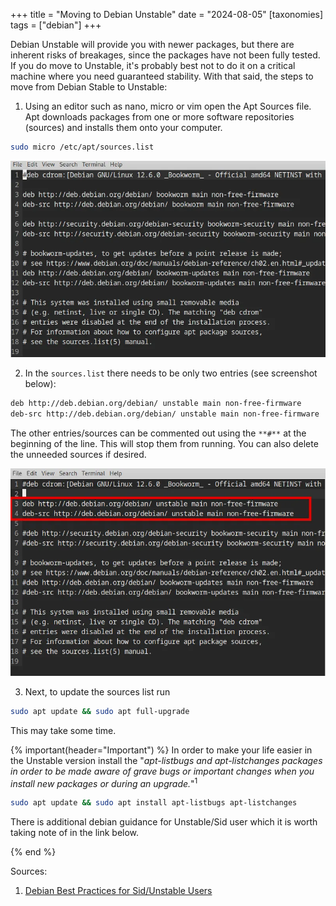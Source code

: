 +++
title =  "Moving to Debian Unstable"
date =   "2024-08-05"
[taxonomies]
tags = ["debian"]
+++

Debian Unstable will provide you with newer packages, but there are inherent risks of breakages, since the packages have not been fully tested. If you do move to Unstable, it's probably best not to do it on a critical machine where you need guaranteed stability. With that said, the steps to move from Debian Stable to Unstable:

1. Using an editor such as nano, micro or vim open the Apt Sources file.  Apt downloads packages from one or more software repositories (sources) and installs them onto your computer.

```bash
sudo micro /etc/apt/sources.list
```
![sources.list original](sources-orig.webp)

2. In the `sources.list` there needs to be only two entries (see screenshot below):

```bash
deb http://deb.debian.org/debian/ unstable main non-free-firmware
deb-src http://deb.debian.org/debian/ unstable main non-free-firmware
```

The other entries/sources can be commented out using the `**#**` at the beginning of the line.  This will stop them from running.  You can also delete the unneeded sources if desired.

![sources.list unstable](sources-unstable.webp)

3. Next, to update the sources list run

```bash
sudo apt update && sudo apt full-upgrade
```

This may take some time.


{% important(header="Important") %}
In order to make your life easier in the Unstable version install the "*apt-listbugs and apt-listchanges packages in order to be made aware of grave bugs or important changes when you install new packages or during an upgrade.*"<sup>1</sup>

```bash
sudo apt update && sudo apt install apt-listbugs apt-listchanges
```

There is additional debian guidance for Unstable/Sid user which it is worth taking note of in the link below.

{% end %}


Sources:
1. [Debian Best Practices for Sid/Unstable Users](https://wiki.debian.org/DebianUnstable#:~:text=Install%20the%20apt%2Dlistbugs%20and,data%20is%20not%20a%20problem)
